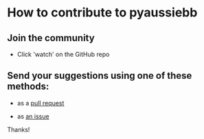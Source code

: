# How to contribute to pyaussiebb

## Join the community

- Click 'watch' on the GitHub repo

## Send your suggestions using one of these methods:

- as a [pull request](https://github.com/yaleman/pyaussiebb/pulls)

- as [an issue](https://github.com/yaleman/pyaussiebb/issues/new)

Thanks!
